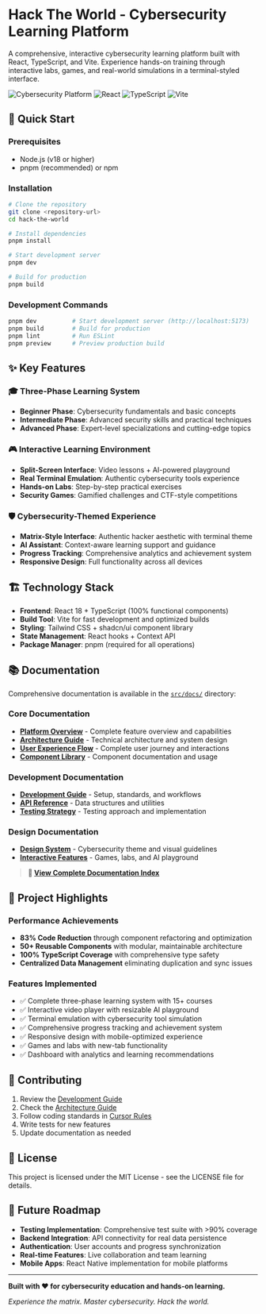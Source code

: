 # Hack The World - Cybersecurity Learning Platform

A comprehensive, interactive cybersecurity learning platform built with React, TypeScript, and Vite. Experience hands-on training through interactive labs, games, and real-world simulations in a terminal-styled interface.

![Cybersecurity Platform](https://img.shields.io/badge/Platform-Cybersecurity%20Learning-00ff00?style=for-the-badge&logo=terminal)
![React](https://img.shields.io/badge/React-18-61DAFB?style=for-the-badge&logo=react)
![TypeScript](https://img.shields.io/badge/TypeScript-100%25-3178C6?style=for-the-badge&logo=typescript)
![Vite](https://img.shields.io/badge/Vite-Build%20Tool-646CFF?style=for-the-badge&logo=vite)

## 🚀 Quick Start

### Prerequisites

- Node.js (v18 or higher)
- pnpm (recommended) or npm

### Installation

```bash
# Clone the repository
git clone <repository-url>
cd hack-the-world

# Install dependencies
pnpm install

# Start development server
pnpm dev

# Build for production
pnpm build
```

### Development Commands

```bash
pnpm dev          # Start development server (http://localhost:5173)
pnpm build        # Build for production
pnpm lint         # Run ESLint
pnpm preview      # Preview production build
```

## ✨ Key Features

### 🎓 Three-Phase Learning System

- **Beginner Phase**: Cybersecurity fundamentals and basic concepts
- **Intermediate Phase**: Advanced security skills and practical techniques
- **Advanced Phase**: Expert-level specializations and cutting-edge topics

### 🎮 Interactive Learning Environment

- **Split-Screen Interface**: Video lessons + AI-powered playground
- **Real Terminal Emulation**: Authentic cybersecurity tools experience
- **Hands-on Labs**: Step-by-step practical exercises
- **Security Games**: Gamified challenges and CTF-style competitions

### 🛡️ Cybersecurity-Themed Experience

- **Matrix-Style Interface**: Authentic hacker aesthetic with terminal theme
- **AI Assistant**: Context-aware learning support and guidance
- **Progress Tracking**: Comprehensive analytics and achievement system
- **Responsive Design**: Full functionality across all devices

## 🏗️ Technology Stack

- **Frontend**: React 18 + TypeScript (100% functional components)
- **Build Tool**: Vite for fast development and optimized builds
- **Styling**: Tailwind CSS + shadcn/ui component library
- **State Management**: React hooks + Context API
- **Package Manager**: pnpm (required for all operations)

## 📚 Documentation

Comprehensive documentation is available in the [`src/docs/`](src/docs/) directory:

### Core Documentation

- **[Platform Overview](src/docs/01-platform-overview.md)** - Complete feature overview and capabilities
- **[Architecture Guide](src/docs/02-architecture.md)** - Technical architecture and system design
- **[User Experience Flow](src/docs/03-user-experience.md)** - Complete user journey and interactions
- **[Component Library](src/docs/04-component-library.md)** - Component documentation and usage

### Development Documentation

- **[Development Guide](src/docs/05-development-guide.md)** - Setup, standards, and workflows
- **[API Reference](src/docs/06-api-reference.md)** - Data structures and utilities
- **[Testing Strategy](src/docs/07-testing-strategy.md)** - Testing approach and implementation

### Design Documentation

- **[Design System](src/docs/09-design-system.md)** - Cybersecurity theme and visual guidelines
- **[Interactive Features](src/docs/13-interactive-features.md)** - Games, labs, and AI playground

> **📖 [View Complete Documentation Index](src/docs/README.md)**

## 🎯 Project Highlights

### Performance Achievements

- **83% Code Reduction** through component refactoring and optimization
- **50+ Reusable Components** with modular, maintainable architecture
- **100% TypeScript Coverage** with comprehensive type safety
- **Centralized Data Management** eliminating duplication and sync issues

### Features Implemented

- ✅ Complete three-phase learning system with 15+ courses
- ✅ Interactive video player with resizable AI playground
- ✅ Terminal emulation with cybersecurity tool simulation
- ✅ Comprehensive progress tracking and achievement system
- ✅ Responsive design with mobile-optimized experience
- ✅ Games and labs with new-tab functionality
- ✅ Dashboard with analytics and learning recommendations

## 🤝 Contributing

1. Review the [Development Guide](src/docs/05-development-guide.md)
2. Check the [Architecture Guide](src/docs/02-architecture.md)
3. Follow coding standards in [Cursor Rules](.cursor/rules/)
4. Write tests for new features
5. Update documentation as needed

## 📄 License

This project is licensed under the MIT License - see the LICENSE file for details.

## 🚀 Future Roadmap

- **Testing Implementation**: Comprehensive test suite with >90% coverage
- **Backend Integration**: API connectivity for real data persistence
- **Authentication**: User accounts and progress synchronization
- **Real-time Features**: Live collaboration and team learning
- **Mobile Apps**: React Native implementation for mobile platforms

---

**Built with ❤️ for cybersecurity education and hands-on learning.**

_Experience the matrix. Master cybersecurity. Hack the world._
